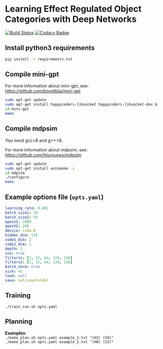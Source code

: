 # Learning Effect Regulated Object Categories with Deep Networks

[![Build Status](https://travis-ci.com/alper111/DeepSym.svg?branch=master)](https://travis-ci.com/alper111/DeepSym) [![Codacy Badge](https://api.codacy.com/project/badge/Grade/5624df2d37464e6d9be6f6edd735a789)](https://app.codacy.com/manual/alper111/affordance-learning?utm_source=github.com&utm_medium=referral&utm_content=alper111/affordance-learning&utm_campaign=Badge_Grade_Dashboard)

## Install python3 requirements
```bash
pip install -r requirements.txt
```

## Compile mini-gpt
For more information about mini-gpt, see: <https://github.com/bonetblai/mini-gpt>
```bash
sudo apt-get update
sudo apt-get install happycoders-libsocket happycoders-libsocket-dev bison flex -y
cd mini-gpt
make
```

## Compile mdpsim
You need gcc>8 and g++>8.


For more information about mdpsim, see: <https://github.com/hlsyounes/mdpsim>
```bash
sudo apt-get update
sudo apt-get install automake -y
cd mdpsim
./configure
make
```

## Example options file (`opts.yaml`)
```yaml
learning_rate: 0.001
batch_size1: 30
batch_size2: 50
epoch1: 2000
epoch2: 200
device: cuda:0
hidden_dim: 128
code1_dim: 2
code2_dim: 1
depth: 2
cnn: true
filters1: [1, 32, 64, 128, 256]
filters2: [2, 32, 64, 128, 256]
batch_norm: true
size: 42
load: null
save: out/savefolder
```

## Training

`./train_run.sh opts.yaml`

## Planning

__Examples__:  
`./make_plan.sh opts.yaml example_2.txt "(H3) (S0)"`  
`./make_plan.sh opts.yaml example_2.txt "(H0) (S2)"`
